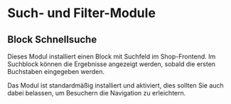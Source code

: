 # Such- und Filter-Module

## Block Schnellsuche <a href="#such-undfilter-module-blockschnellsuche" id="such-undfilter-module-blockschnellsuche"></a>

Dieses Modul installiert einen Block mit Suchfeld im Shop-Frontend. Im Suchblock können die Ergebnisse angezeigt werden, sobald die ersten Buchstaben eingegeben werden.

Das Modul ist standardmäßig installiert und aktiviert, dies sollten Sie auch dabei belassen, um Besuchern die Navigation zu erleichtern.
